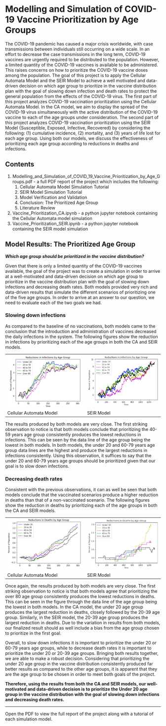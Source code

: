 # Modelling and Simulation of COVID-19 Vaccine Prioritization by Age Groups

The COVID-19 pandemic has caused a major crisis worldwide, with case transmissions between individuals still occurring on a wide scale. 
In an effort to decrease the case transmissions in the long term, COVID-19 vaccines are urgently required to be distributed to the population. 
However, a limited quantity of the COVID-19 vaccines is available to be administered. 
This raises concerns on how to prioritize the COVID-19 vaccine doses among the population. 
The goal of this project is to apply the Cellular Automata Model and the SEIR Model to achieve a well motivated and data-driven decision on which age group to prioritize in the vaccine distribution plan with the goal of slowing down infection and death rates to protect the general population from the effects of the COVID-19 virus. 
The first part of this project analyzes COVID-19 vaccination prioritization using the Cellular Automata Model. In the CA model, we aim to display the spread of the COVID-19 virus simultaneously with the active distribution of the COVID-19 vaccine to each of the age groups under consideration. The second part of this project analyzes COVID-19 vaccination prioritization using the SEIR Model {Susceptible, Exposed, Infective, Recovered} by considering the following: (1) cumulative incidence, (2) mortality, and (3) years of life lost for each age group. Using both our models, we discuss the effectiveness of prioritizing each age group according to reductions in deaths and infections.

## Contents

1. Modelling_and_Simulation_of_COVID_19_Vaccine_Prioritization_by_Age_Groups.pdf - a full PDF report of the project which includes the following:
    1. Cellular Automata Model Simulation Tutorial
    2. SEIR Model Simulation Tutorial
    3. Model Verification and Validation
    4. Conclusion: The Prioritized Age Group
    5. Literature Review
2. Vaccine_Prioritization_CA.ipynb - a python jupyter notebook containing the Cellular Automata model simulation
3. Vaccine_Prioritization_SEIR.ipynb - a python jupyter notebook containing the SEIR model simulation

## Model Results: The Prioritized Age Group

***Which age group should be prioritized in the vaccine distribution?***

Given that there is only a limited quantity of the COVID-19 vaccines available, the goal of the project was to create a simulation in order to arrive at a well-motivated and data-driven decision on which age group to prioritize in the vaccine distribution plan with the goal of slowing down infections and decreasing death rates.
Both models provided very rich and data-driven results that simulate the different scenarios of prioritizing one of the five age groups. In order to arrive at an answer to our question, we need to evaluate each of the two goals we had.

### Slowing down infections
As compared to the baseline of no vaccinations, both models came to the conclusion that the introduction and administration of vaccines decreased the daily infections in the system. 
The following figures show the reduction in infections by prioritizing each of the age groups in both the CA and SEIR models.


<table>
  <tr>
    <td valign="top"><img src="src/CA_54_1.png" width="500"></td>
    <td valign="top"><img src="src/SEIR_42_1.png" width="500"></td>
  </tr>
  <tr>
    <td>Cellular Automata Model</td>
     <td>SEIR Model</td>
  </tr>
 </table>

The results produced by both models are very close. The first striking observation to notice is that both models conclude that prioritizing the 40-59 years age group consistently produces the lowest reductions in infections. 
This can be seen by the data line of the age group being the lowest in both models. 
In both models, the under 20 and 60-79 years age group data lines are the highest and produce the largest reductions in infections consistently. 
Using this observation, it suffices to say that the under 20 and 60-79 years age groups should be prioritized given that our goal is to slow down infections.

### Decreasing death rates
Consistent with the previous observations, it can as well be seen that both models conclude that the vaccinated scenarios produce a higher reduction in deaths than that of a non-vaccinated scenario. 
The following figures show the reduction in deaths by prioritizing each of the age groups in both the CA and SEIR models.

<table>
  <tr>
    <td valign="top"><img src="src/CA_54_0.png" width="500"></td>
    <td valign="top"><img src="src/SEIR_42_0.png" width="500"></td>
  </tr>
  <tr>
    <td>Cellular Automata Model</td>
     <td>SEIR Model</td>
  </tr>
 </table>

Once again, the results produced by both models are very close. The first striking observation to notice is that both models agree that prioritizing the over 80 age group consistently produces the lowest reductions in deaths. This can be seen in the figure through the data line of the age group being the lowest in both models. In the CA model, the under 20 age group produces the largest reduction in deaths, closely followed by the 20-39 age group. Similarly, in the SEIR model, the 20-39 age group produces the largest reduction in deaths. Due to the variation in results from both models, our finalized result should as well include a bias from the age group chosen to prioritize in the first goal.

Overall, to slow down infections it is important to prioritize the under 20 or 60-79 years age groups, while to decrease death rates it is important to prioritize the under 20 or 20-39 age groups. Bringing both results together, we are able to make a robust decision. Considering that prioritizing the under 20 age group in the vaccine distribution consistently produced far better results as compared to the other age groups, it is apparent that they are the age group to be chosen in order to meet both goals of the project. 

**Therefore, using the results from both the CA and SEIR models, our well-motivated and data-driven decision is to prioritize the Under 20 age group in the vaccine distribution with the goal of slowing down infections and decreasing death rates.**


---

Open the PDF to view the full report of the project along with a tutorial of each simulation model.
